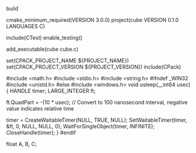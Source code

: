 build

cmake_minimum_required(VERSION 3.0.0)
project(cube VERSION 0.1.0 LANGUAGES C)

include(CTest)
enable_testing()

add_executable(cube cube.c)

set(CPACK_PROJECT_NAME ${PROJECT_NAME})
set(CPACK_PROJECT_VERSION ${PROJECT_VERSION})
include(CPack)

#include <math.h>
#include <stdio.h>
#include <string.h>
#ifndef _WIN32
#include <unistd.h>
#else
#include <windows.h>
void usleep(__int64 usec)
{
  HANDLE timer;
  LARGE_INTEGER ft;

  ft.QuadPart = -(10 * usec); // Convert to 100 nanosecond interval, negative value indicates relative time

  timer = CreateWaitableTimer(NULL, TRUE, NULL);
  SetWaitableTimer(timer, &ft, 0, NULL, NULL, 0);
  WaitForSingleObject(timer, INFINITE);
  CloseHandle(timer);
}
#endif

float A, B, C;

